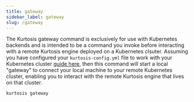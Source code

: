 ```yaml
---
title: gateway
sidebar_label: gateway
slug: /gateway
---
```


The Kurtosis gateway command is exclusively for use with Kubernetes backends and is intended to be a command you invoke before interacting with a remote Kurtosis engine deployed on a Kubernetes clsuter. Assuming you have configured your `kurtosis-config.yml` file to work with your Kubernetes cluster [guide here](../guides/running-in-k8s.md), then this command will start a local "gateway" to connect your local machine to your remote Kubernetes cluster, enabling you to interact with the remote Kurtosis engine that lives on that cluster. 

```console
kurtosis gateway
```
